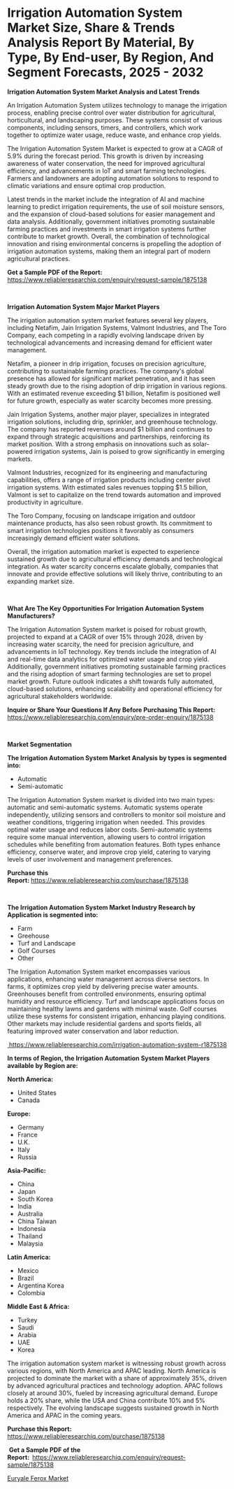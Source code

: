 <p><h1>Irrigation Automation System Market Size, Share & Trends Analysis Report By Material, By Type, By End-user, By Region, And Segment Forecasts, 2025 - 2032</h1></p><p><strong>Irrigation Automation System Market Analysis and Latest Trends</strong></p>
<p><p>An Irrigation Automation System utilizes technology to manage the irrigation process, enabling precise control over water distribution for agricultural, horticultural, and landscaping purposes. These systems consist of various components, including sensors, timers, and controllers, which work together to optimize water usage, reduce waste, and enhance crop yields.</p><p>The Irrigation Automation System Market is expected to grow at a CAGR of 5.9% during the forecast period. This growth is driven by increasing awareness of water conservation, the need for improved agricultural efficiency, and advancements in IoT and smart farming technologies. Farmers and landowners are adopting automation solutions to respond to climatic variations and ensure optimal crop production.</p><p>Latest trends in the market include the integration of AI and machine learning to predict irrigation requirements, the use of soil moisture sensors, and the expansion of cloud-based solutions for easier management and data analysis. Additionally, government initiatives promoting sustainable farming practices and investments in smart irrigation systems further contribute to market growth. Overall, the combination of technological innovation and rising environmental concerns is propelling the adoption of irrigation automation systems, making them an integral part of modern agricultural practices.</p></p>
<p><strong>Get a Sample PDF of the Report:&nbsp;</strong> <a href="https://www.reliableresearchiq.com/enquiry/request-sample/1875138?utm_campaign=2443&utm_medium=2&utm_source=Github&utm_content=ia&utm_term=30032025&utm_id=irrigation-automation-system">https://www.reliableresearchiq.com/enquiry/request-sample/1875138</a></p>
<p>&nbsp;</p>
<p><strong>Irrigation Automation System Major Market Players</strong></p>
<p><p>The irrigation automation system market features several key players, including Netafim, Jain Irrigation Systems, Valmont Industries, and The Toro Company, each competing in a rapidly evolving landscape driven by technological advancements and increasing demand for efficient water management.</p><p>Netafim, a pioneer in drip irrigation, focuses on precision agriculture, contributing to sustainable farming practices. The company's global presence has allowed for significant market penetration, and it has seen steady growth due to the rising adoption of drip irrigation in various regions. With an estimated revenue exceeding $1 billion, Netafim is positioned well for future growth, especially as water scarcity becomes more pressing.</p><p>Jain Irrigation Systems, another major player, specializes in integrated irrigation solutions, including drip, sprinkler, and greenhouse technology. The company has reported revenues around $1 billion and continues to expand through strategic acquisitions and partnerships, reinforcing its market position. With a strong emphasis on innovations such as solar-powered irrigation systems, Jain is poised to grow significantly in emerging markets.</p><p>Valmont Industries, recognized for its engineering and manufacturing capabilities, offers a range of irrigation products including center pivot irrigation systems. With estimated sales revenues topping $1.5 billion, Valmont is set to capitalize on the trend towards automation and improved productivity in agriculture.</p><p>The Toro Company, focusing on landscape irrigation and outdoor maintenance products, has also seen robust growth. Its commitment to smart irrigation technologies positions it favorably as consumers increasingly demand efficient water solutions.</p><p>Overall, the irrigation automation market is expected to experience sustained growth due to agricultural efficiency demands and technological integration. As water scarcity concerns escalate globally, companies that innovate and provide effective solutions will likely thrive, contributing to an expanding market size.</p></p>
<p>&nbsp;</p>
<p><strong>What Are The Key Opportunities For Irrigation Automation System Manufacturers?</strong></p>
<p><p>The Irrigation Automation System market is poised for robust growth, projected to expand at a CAGR of over 15% through 2028, driven by increasing water scarcity, the need for precision agriculture, and advancements in IoT technology. Key trends include the integration of AI and real-time data analytics for optimized water usage and crop yield. Additionally, government initiatives promoting sustainable farming practices and the rising adoption of smart farming technologies are set to propel market growth. Future outlook indicates a shift towards fully automated, cloud-based solutions, enhancing scalability and operational efficiency for agricultural stakeholders worldwide.</p></p>
<p><strong>Inquire or Share Your Questions If Any Before Purchasing This Report:</strong> <a href="https://www.reliableresearchiq.com/enquiry/pre-order-enquiry/1875138?utm_campaign=2443&utm_medium=2&utm_source=Github&utm_content=ia&utm_term=30032025&utm_id=irrigation-automation-system">https://www.reliableresearchiq.com/enquiry/pre-order-enquiry/1875138</a></p>
<p>&nbsp;</p>
<p><strong>Market Segmentation</strong></p>
<p><strong>The Irrigation Automation System Market Analysis by types is segmented into:</strong></p>
<p><ul><li>Automatic</li><li>Semi-automatic</li></ul></p>
<p><p>The Irrigation Automation System market is divided into two main types: automatic and semi-automatic systems. Automatic systems operate independently, utilizing sensors and controllers to monitor soil moisture and weather conditions, triggering irrigation when needed. This provides optimal water usage and reduces labor costs. Semi-automatic systems require some manual intervention, allowing users to control irrigation schedules while benefiting from automation features. Both types enhance efficiency, conserve water, and improve crop yield, catering to varying levels of user involvement and management preferences.</p></p>
<p><strong>Purchase this Report:&nbsp;</strong><a href="https://www.reliableresearchiq.com/purchase/1875138?utm_campaign=2443&utm_medium=2&utm_source=Github&utm_content=ia&utm_term=30032025&utm_id=irrigation-automation-system">https://www.reliableresearchiq.com/purchase/1875138</a></p>
<p>&nbsp;</p>
<p><strong>The Irrigation Automation System Market Industry Research by Application is segmented into:</strong></p>
<p><ul><li>Farm</li><li>Greehouse</li><li>Turf and Landscape</li><li>Golf Courses</li><li>Other</li></ul></p>
<p><p>The Irrigation Automation System market encompasses various applications, enhancing water management across diverse sectors. In farms, it optimizes crop yield by delivering precise water amounts. Greenhouses benefit from controlled environments, ensuring optimal humidity and resource efficiency. Turf and landscape applications focus on maintaining healthy lawns and gardens with minimal waste. Golf courses utilize these systems for consistent irrigation, enhancing playing conditions. Other markets may include residential gardens and sports fields, all featuring improved water conservation and labor reduction.</p></p>
<p><a href="https://www.reliableresearchiq.com/irrigation-automation-system-r1875138?utm_campaign=2443&utm_medium=2&utm_source=Github&utm_content=ia&utm_term=30032025&utm_id=irrigation-automation-system">&nbsp;https://www.reliableresearchiq.com/irrigation-automation-system-r1875138</a></p>
<p><strong>In terms of Region, the Irrigation Automation System Market Players available by Region are:</strong></p>
<p>
    <p> <strong> North America: </strong>
        <ul>
            <li>United States</li>
            <li>Canada</li>
        </ul>
        </p> 
    <p> <strong> Europe: </strong>
        <ul>
            <li>Germany</li>
            <li>France</li>
            <li>U.K.</li>
            <li>Italy</li>
            <li>Russia</li>
        </ul>
        </p> 
    <p> <strong> Asia-Pacific: </strong>
        <ul>
            <li>China</li>
            <li>Japan</li>
            <li>South Korea</li>
            <li>India</li>
            <li>Australia</li>
            <li>China Taiwan</li>
            <li>Indonesia</li>
            <li>Thailand</li>
            <li>Malaysia</li>
        </ul>
        </p> 
    <p> <strong> Latin America: </strong>
        <ul>
            <li>Mexico</li>
            <li>Brazil</li>
            <li>Argentina Korea</li>
            <li>Colombia</li>
        </ul>
        </p> 
    <p> <strong> Middle East & Africa: </strong>
        <ul>
            <li>Turkey</li>
            <li>Saudi</li>
            <li>Arabia</li>
            <li>UAE</li>
            <li>Korea</li>
        </ul>
    </p>
    </p>
<p><p>The irrigation automation system market is witnessing robust growth across various regions, with North America and APAC leading. North America is projected to dominate the market with a share of approximately 35%, driven by advanced agricultural practices and technology adoption. APAC follows closely at around 30%, fueled by increasing agricultural demand. Europe holds a 20% share, while the USA and China contribute 10% and 5% respectively. The evolving landscape suggests sustained growth in North America and APAC in the coming years.</p></p>
<p><strong>Purchase this Report: </strong><a href="https://www.reliableresearchiq.com/purchase/1875138?utm_campaign=2443&utm_medium=2&utm_source=Github&utm_content=ia&utm_term=30032025&utm_id=irrigation-automation-system">https://www.reliableresearchiq.com/purchase/1875138</a></p>
<p>&nbsp;<strong>Get a Sample PDF of the Report:&nbsp;&nbsp;</strong><a href="https://www.reliableresearchiq.com/enquiry/request-sample/1875138?utm_campaign=2443&utm_medium=2&utm_source=Github&utm_content=ia&utm_term=30032025&utm_id=irrigation-automation-system">https://www.reliableresearchiq.com/enquiry/request-sample/1875138</a></p>
<p><strong></strong></p>
<p><p><a href="https://github.com/comasnickie/Market-Research-Report-List-1/blob/main/euryale-ferox-market.md?utm_campaign=2443&utm_medium=2&utm_source=Github&utm_content=ia&utm_term=30032025&utm_id=irrigation-automation-system">Euryale Ferox Market</a></p></p>
